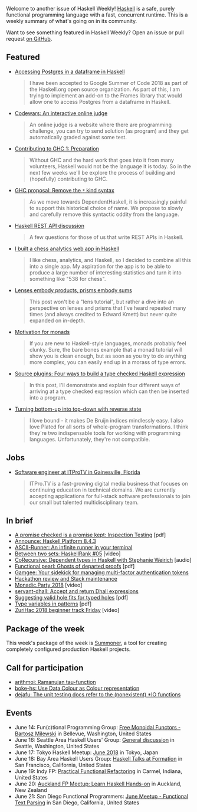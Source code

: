 <!-- 2018-06-14 -->

Welcome to another issue of Haskell Weekly!
[Haskell](https://haskell-lang.org) is a safe, purely functional programming language with a fast, concurrent runtime.
This is a weekly summary of what's going on in its community.

Want to see something featured in Haskell Weekly?
Open an issue or pull request [on GitHub](https://github.com/haskellweekly/haskellweekly.github.io).

## Featured

-   [Accessing Postgres in a dataframe in Haskell](https://www.gagandeepbhatia.com/blog/accessing-postgres-in-a-dataframe-in-haskell-early-steps-part-1/)

    > I have been accepted to Google Summer of Code 2018 as part of the Haskell.org open source organization. As part of this, I am trying to implement an add-on to the Frames library that would allow one to access Postgres from a dataframe in Haskell.

-   [Codewars: An interactive online judge](https://np.reddit.com/r/haskell/comments/8qqihd/codewars_an_interactive_online_judge/)

    > An online judge is a website where there are programming challenge, you can try to send solution (as program) and they get automatically graded against some test.

-   [Contributing to GHC 1: Preparation](https://mmhaskell.com/blog/2018/6/11/contributing-to-ghc-1-preparation)

    > Without GHC and the hard work that goes into it from many volunteers, Haskell would not be the language it is today. So in the next few weeks we'll be explore the process of building and (hopefully) contributing to GHC.

-   [GHC proposal: Remove the `*` kind syntax](https://github.com/int-index/ghc-proposals/blob/a0dd13465e0286171a153e3106291e19a88202f0/proposals/0000-remove-star-kind.rst)

    > As we move towards DependentHaskell, it is increasingly painful to support this historical choice of name. We propose to slowly and carefully remove this syntactic oddity from the language.

-   [Haskell REST API discussion](https://np.reddit.com/r/haskell/comments/8p9mm3/haskell_rest_api_discussion/)

    > A few questions for those of us that write REST APIs in Haskell.

-   [I built a chess analytics web app in Haskell](https://np.reddit.com/r/haskell/comments/8qecdw/i_built_a_chess_analytics_web_app_in_haskell/)

    > I like chess, analytics, and Haskell, so I decided to combine all this into a single app. My aspiration for the app is to be able to produce a large number of interesting statistics and turn it into something like "538 for chess".

-   [Lenses embody products, prisms embody sums](https://blog.jle.im/entry/lenses-products-prisms-sums.html)

    > This post won't be a "lens tutorial", but rather a dive into an perspective on lenses and prisms that I've heard repeated many times (and always credited to Edward Kmett) but never quite expanded on in-depth.

-   [Motivation for monads](https://np.reddit.com/r/haskell/comments/8pym3x/motivation_for_monads/)

    > If you are new to Haskell-style languages, monads probably feel clunky. Sure, the bare bones example that a monad tutorial will show you is clean enough, but as soon as you try to do anything more complex, you can easily end up in a morass of type errors.

-   [Source plugins: Four ways to build a type checked Haskell expression](https://mpickering.github.io/posts/2018-06-11-source-plugins.html)

    > In this post, I'll demonstrate and explain four different ways of arriving at a type checked expression which can then be inserted into a program.

-   [Turning bottom-up into top-down with reverse state](https://blog.ielliott.io/topsy-turvy-reverse-state/)

    > I love bound - it makes De Bruijn indices mindlessly easy. I also love Plated for all sorts of whole-program transformations. I think they're two indispensable tools for working with programming languages. Unfortunately, they're not compatible.

## Jobs

-   [Software engineer at ITProTV in Gainesville, Florida](https://functionaljobs.com/jobs/9080-software-engineer-developer-at-itprotv)

    > ITPro.TV is a fast-growing digital media business that focuses on continuing education in technical domains. We are currently accepting applications for full-stack software professionals to join our small but talented multidisciplinary team.

## In brief

-   [A promise checked is a promise kept: Inspection Testing](https://arxiv.org/pdf/1803.07130.pdf) [pdf]
-   [Announce: Haskell Platform 8.4.3](https://mail.haskell.org/pipermail/haskell-cafe/2018-June/129256.html)
-   [ASCII-Runner: An infinite runner in your terminal](https://github.com/smallhadroncollider/ascii-runner/tree/52d8b04fd875e2756645ac45167591ad41800a05)
-   [Between two sets: HaskellRank #05](https://www.youtube.com/watch?v=40kpc90ZzDg) [video]
-   [CoRecursive: Dependent types in Haskell with Stephanie Weirich](https://corecursive.com/015-dependant-types-in-haskell-with-stephanie-weirich) [audio]
-   [Functional pearl: Ghosts of departed proofs](https://github.com/matt-noonan/gdp-paper/releases/download/june-2018-draft/gdp.pdf) [pdf]
-   [Gamgee: Your sidekick for managing multi-factor authentication tokens](https://github.com/rkaippully/gamgee/tree/87ba29549bcd682cacf6d45346eb80e8110912a7)
-   [Hackathon review and Stack maintenance](https://www.fpcomplete.com/blog/2018/06/hackathon-review-and-stack-maintenance)
-   [Monadic.Party 2018](https://www.youtube.com/playlist?list=PLcAu_kKy-krz3t2teYyCM0Lt4015DF-Zp) [video]
-   [servant-dhall: Accept and return Dhall expressions](https://hackage.haskell.org/package/servant-dhall-0.1)
-   [Suggesting valid hole fits for typed holes](https://mpg.is/papers/gissurarson2018suggesting.pdf) [pdf]
-   [Type variables in patterns](https://arxiv.org/pdf/1806.03476.pdf) [pdf]
-   [ZuriHac 2018 beginner track Friday](https://www.youtube.com/watch?v=4fNIhrDhaYA) [video]

## Package of the week

This week's package of the week is [Summoner](https://github.com/kowainik/summoner/tree/7372d48449ff4362c3627bb21a1ee4d44d030750),
a tool for creating completely configured production Haskell projects.

## Call for participation

-   [arithmoi: Ramanujan tau-function](https://github.com/cartazio/arithmoi/issues/106)
-   [boke-hs: Use Data.Colour as Colour representation](https://github.com/ahaym/boke-hs/issues/5)
-   [dejafu: The unit testing docs refer to the (nonexistent) *IO functions](https://github.com/barrucadu/dejafu/issues/269)

## Events

-   June 14: Fun(c)tional Programming Group: [Free Monoidal Functors - Bartosz Milewski](https://www.meetup.com/fun-c-group/events/250416403/) in Bellevue, Washington, United States
-   June 16: Seattle Area Haskell Users' Group: [General discussion](https://www.meetup.com/SEAHUG/events/250803977/) in Seattle, Washington, United States
-   June 17: Tokyo Haskell Meetup: [June 2018](https://www.meetup.com/Tokyo-Haskell-Meetup/events/248862556/) in Tokyo, Japan
-   June 18: Bay Area Haskell Users Group: [Haskell Talks at Formation](https://www.meetup.com/Bay-Area-Haskell-Users-Group/events/251309178/) in San Francisco, California, United States
-   June 19: Indy FP: [Practical Functional Refactoring](https://www.meetup.com/Indy-FP/events/251398868/) in Carmel, Indiana, United States
-   June 20: [Auckland FP Meetup: Learn Haskell Hands-on](https://www.meetup.com/Functional-Programming-Auckland/events/251540734/) in Auckland, New Zealand
-   June 21: San Diego Functional Programmers: [June Meetup - Functional Text Parsing](https://www.meetup.com/San-Diego-Functional-Programmers/events/250846753/) in San Diego, California, United States
